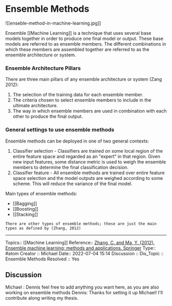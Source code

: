 # Ensemble Methods
![[enseble-method-in-machine-learning.jpg]]

Ensemble [[Machine Learning]] is a technique that uses several base models together in order to produce one final model or output. These base models are referred to as ensemble members. The different combinations in which these members are assembled together are referred to as the ensemble architecture or system. 

### Ensemble Architecture Pillars

There are three main pillars of any ensemble architecture or system 
(Zang 2012):

1. The selection of the training data for each ensemble member.
2. The criteria chosen to select ensemble members to include in the ultimate architecture.
3. The way in which ensemble members are used in combination with each other to produce the final output.

### General settings to use ensemble methods

Ensemble methods can be deployed in one of two general contexts: 
1. Classifier selection - Classifiers are trained on some local region of the entire feature space and regarded as an "expert" in that region. Given new input features,  some distance metric is used to weigh the ensemble members to determine the final classification decision. 
2. Classifier feature -  All ensemble methods are trained over entire feature space selection and the model outputs are weighed according to some scheme. This will reduce the variance of the final model.

Main types of ensemble methods:
* [[Bagging]]
* [[Boosting]]
* [[Stacking]]

```ad-note
There are other types of ensemble methods; these are just the main types as defined by (Zhang, 2012)
```


---
Topics:: [[Machine Learning]]
Reference:: [Zhang, C. and Ma, Y. (2012). Ensemble machine learning: methods and applications. Springer](https://link.springer.com/book/10.1007/978-1-4419-9326-7)
Type:: #atom
Creator :: Michael
Date:: 2022-07-04 15:14
Discussion :: 
Dis_Topic :: Ensemble Methods
Resolved :: Yes

## Discussion
Michael : Dennis feel free to add anything you want here, as you are also working on ensemble methods
Dennis: Thanks for setting it up Michael! I'll contribute along writing my thesis.


